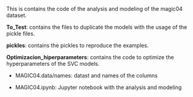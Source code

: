 This is contains the code of the analysis and modeling of the magic04 dataset.

**To_Test**: contains the files to duplicate the models with the usage of the pickle files.

**pickles**: contains the pickles to reproduce the examples.

**Optimizacion_hiperparameters**: contains the code to optimize the hyperparameters of the SVC models.

- MAGIC04.data/names: datast and names of the columns

- MAGIC04.ipynb: Jupyter notebook with the analysis and modeling
